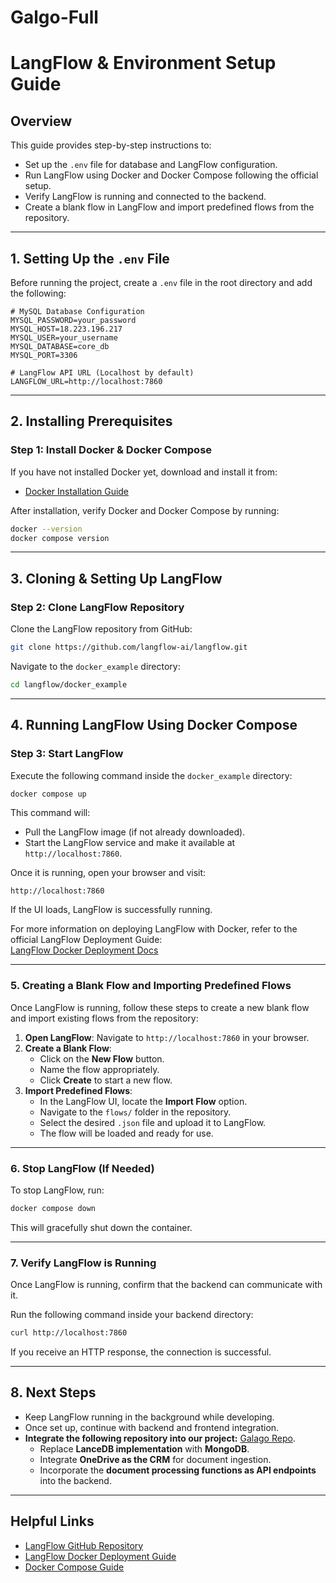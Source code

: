 # Galgo-Full

# LangFlow & Environment Setup Guide

## Overview
This guide provides step-by-step instructions to:
- Set up the `.env` file for database and LangFlow configuration.
- Run LangFlow using Docker and Docker Compose following the official setup.
- Verify LangFlow is running and connected to the backend.
- Create a blank flow in LangFlow and import predefined flows from the repository.

---

## 1. Setting Up the `.env` File
Before running the project, create a `.env` file in the root directory and add the following:

```env
# MySQL Database Configuration
MYSQL_PASSWORD=your_password
MYSQL_HOST=18.223.196.217
MYSQL_USER=your_username
MYSQL_DATABASE=core_db
MYSQL_PORT=3306

# LangFlow API URL (Localhost by default)
LANGFLOW_URL=http://localhost:7860
```

---

## 2. Installing Prerequisites
### Step 1: Install Docker & Docker Compose
If you have not installed Docker yet, download and install it from:

- [Docker Installation Guide](https://www.docker.com/get-started)

After installation, verify Docker and Docker Compose by running:
```sh
docker --version
docker compose version
```

---

## 3. Cloning & Setting Up LangFlow
### Step 2: Clone LangFlow Repository
Clone the LangFlow repository from GitHub:

```sh
git clone https://github.com/langflow-ai/langflow.git
```

Navigate to the `docker_example` directory:
```sh
cd langflow/docker_example
```

---

## 4. Running LangFlow Using Docker Compose
### Step 3: Start LangFlow
Execute the following command inside the `docker_example` directory:

```sh
docker compose up
```

This command will:
- Pull the LangFlow image (if not already downloaded).
- Start the LangFlow service and make it available at `http://localhost:7860`.

Once it is running, open your browser and visit:
```
http://localhost:7860
```
If the UI loads, LangFlow is successfully running.

For more information on deploying LangFlow with Docker, refer to the official LangFlow Deployment Guide:  
[LangFlow Docker Deployment Docs](https://docs.langflow.org/Deployment/deployment-docker)

---

### 5. Creating a Blank Flow and Importing Predefined Flows

Once LangFlow is running, follow these steps to create a new blank flow and import existing flows from the repository:

1. **Open LangFlow**: Navigate to `http://localhost:7860` in your browser.
2. **Create a Blank Flow**:
   - Click on the **New Flow** button.
   - Name the flow appropriately.
   - Click **Create** to start a new flow.
3. **Import Predefined Flows**:
   - In the LangFlow UI, locate the **Import Flow** option.
   - Navigate to the `flows/` folder in the repository.
   - Select the desired `.json` file and upload it to LangFlow.
   - The flow will be loaded and ready for use.

---

### 6. Stop LangFlow (If Needed)
To stop LangFlow, run:
```sh
docker compose down
```
This will gracefully shut down the container.

---

### 7. Verify LangFlow is Running
Once LangFlow is running, confirm that the backend can communicate with it.

Run the following command inside your backend directory:
```sh
curl http://localhost:7860
```
If you receive an HTTP response, the connection is successful.

---

## 8. Next Steps
- Keep LangFlow running in the background while developing.
- Once set up, continue with backend and frontend integration.
- **Integrate the following repository into our project:** [Galago Repo](https://github.com/SalimAlkharsa/galago.git).
  - Replace **LanceDB implementation** with **MongoDB**.
  - Integrate **OneDrive as the CRM** for document ingestion.
  - Incorporate the **document processing functions as API endpoints** into the backend.

---

## Helpful Links
- [LangFlow GitHub Repository](https://github.com/logspace-ai/langflow)
- [LangFlow Docker Deployment Guide](https://docs.langflow.org/Deployment/deployment-docker)
- [Docker Compose Guide](https://docs.docker.com/compose/)

